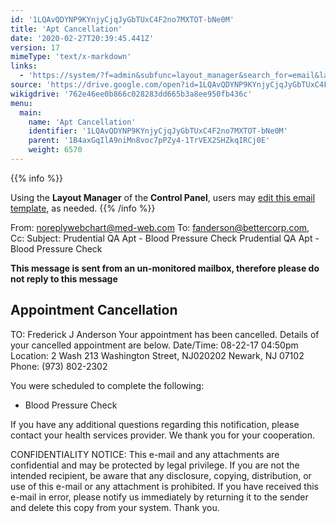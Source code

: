 ```yaml
---
id: '1LQAvQDYNP9KYnjyCjqJyGbTUxC4F2no7MXTOT-bNe0M'
title: 'Apt Cancellation'
date: '2020-02-27T20:39:45.441Z'
version: 17
mimeType: 'text/x-markdown'
links:
  - 'https://system/?f=admin&subfunc=layout_manager&search_for=email&layout_search=Go&lv_layout_manager_limit=0&opp=edit&doc_type&old_module=Email&old_name=Apt+Cancellation&active=0'
source: 'https://drive.google.com/open?id=1LQAvQDYNP9KYnjyCjqJyGbTUxC4F2no7MXTOT-bNe0M'
wikigdrive: '762e46ee0b866c028283dd665b3a8ee950fb436c'
menu:
  main:
    name: 'Apt Cancellation'
    identifier: '1LQAvQDYNP9KYnjyCjqJyGbTUxC4F2no7MXTOT-bNe0M'
    parent: '1B4axGqIlA9niMn8voc7pPZy4-1TrVEX2SHZkqIRCj0E'
    weight: 6570
---
```





{{% info %}}

Using the **Layout Manager** of the **Control Panel**, users may [edit this email template](https://system/?f=admin&subfunc=layout_manager&search_for=email&layout_search=Go&lv_layout_manager_limit=0&opp=edit&doc_type&old_module=Email&old_name=Apt+Cancellation&active=0), as needed.
{{% /info %}}



From: noreplywebchart@med-web.com
To: fanderson@bettercorp.com,
Cc:
Subject: Prudential QA Apt - Blood Pressure Check
Prudential QA Apt - Blood Pressure Check

****This message is sent from an un-monitored mailbox, therefore please do not reply to this message****

## **Appointment Cancellation**


TO: Frederick J Anderson
Your appointment has been cancelled. Details of your cancelled appointment are below.
Date/Time: 08-22-17 04:50pm
Location:
2 Wash
213 Washington Street, NJ020202
Newark, NJ 07102
Phone: (973) 802-2302

You were scheduled to complete the following:
* Blood Pressure Check

If you have any additional questions regarding this notification, please contact your health services provider.
We thank you for your cooperation.


CONFIDENTIALITY NOTICE: This e-mail and any attachments are confidential and may be protected by legal privilege. If you are not the intended recipient, be aware that any disclosure, copying, distribution, or use of this e-mail or any attachment is prohibited. If you have received this e-mail in error, please notify us immediately by returning it to the sender and delete this copy from your system. Thank you.
